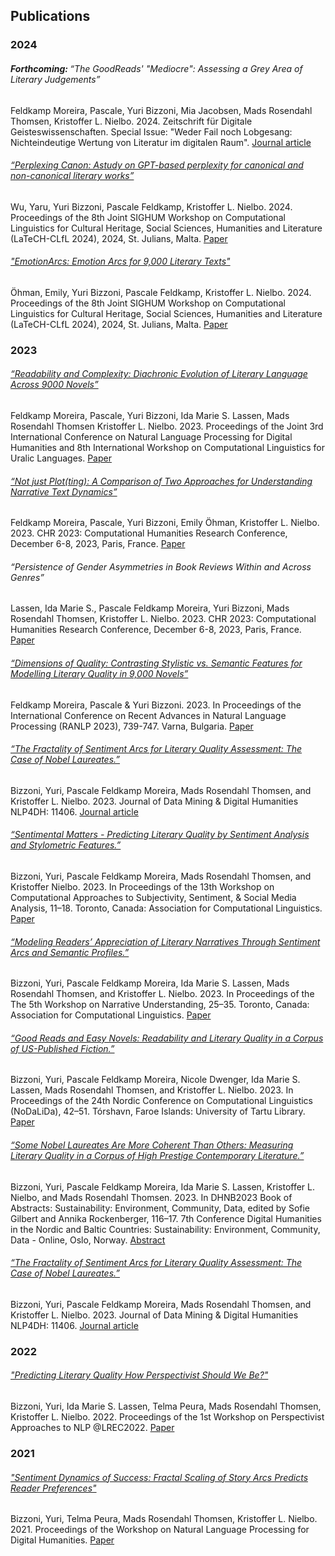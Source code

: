 ## Publications

  <!----- 2024 ------------------------------------------------------------------------------------>
  <div id="content_breaker">
      <h3>2024</h3>
  </div>
  <div class="row">
      <div class="col-md-10 mx-auto"><!-- Berenike paper -->
          <h6><strong>Forthcoming: </strong>“The GoodReads' "Mediocre": Assessing a Grey Area of Literary Judgements”</h6>
          <p class="description opacity-8">Feldkamp Moreira, Pascale, Yuri Bizzoni, Mia Jacobsen, Mads Rosendahl Thomsen, Kristoffer L. Nielbo. 2024. 
              Zeitschrift für Digitale Geisteswissenschaften. Special Issue: "Weder Fail noch Lobgesang: Nichteindeutige Wertung von Literatur im digitalen Raum". <a href="https://zfdg.de/cfp-sonderband-2023">Journal article</a></p>
      </div>
  </div>
  <div class="row">
      <div class="col-md-10 mx-auto"><!-- EACL24 -->
          <h6><a href="https://aclanthology.org/2024.latechclfl-1.16.pdf">“Perplexing Canon: Astudy on GPT-based perplexity for canonical and non-canonical literary works”</a></h6>
          <p class="description opacity-8">Wu, Yaru, Yuri Bizzoni, Pascale Feldkamp, Kristoffer L. Nielbo. 2024. 
              Proceedings of the 8th Joint SIGHUM Workshop on Computational Linguistics for Cultural Heritage, Social Sciences, Humanities and Literature (LaTeCH-CLfL 2024), 2024, St. Julians, Malta. <a href="https://aclanthology.org/2024.latechclfl-1.16.pdf">Paper</a></p>
      </div>
  </div>
  
  <div class="row">
      <div class="col-md-10 mx-auto"><!-- EACL24 -->
          <h6><a href="https://aclanthology.org/2024.latechclfl-1.7.pdf">"EmotionArcs: Emotion Arcs for 9,000 Literary Texts"</a></h6>
          <p class="description opacity-8">Öhman, Emily, Yuri Bizzoni, Pascale Feldkamp, Kristoffer L. Nielbo. 2024. 
              Proceedings of the 8th Joint SIGHUM Workshop on Computational Linguistics for Cultural Heritage, Social Sciences, Humanities and Literature (LaTeCH-CLfL 2024), 2024, St. Julians, Malta. <a href="https://aclanthology.org/2024.latechclfl-1.7.pdf">Paper</a></p>
      </div>
  </div>

  <!----- 2023 ------------------------------------------------------------------------------------>
  <div id="content_breaker">
      <h3>2023</h3>
  </div>

  <div class="row">
      <div class="col-md-10 mx-auto"><!-- NLP4DH2023 readability -->
          <h6><a href="https://aclanthology.org/2023.nlp4dh-1.27.pdf">“Readability and Complexity: Diachronic Evolution of Literary Language Across 9000 Novels”</a></h6>
          <p class="description opacity-8">Feldkamp Moreira, Pascale, Yuri Bizzoni, Ida Marie S. Lassen, Mads Rosendahl Thomsen Kristoffer L. Nielbo. 2023. 
              Proceedings of the Joint 3rd International Conference on Natural Language Processing for Digital Humanities and 8th International Workshop on Computational Linguistics for Uralic Languages. <a href="https://aclanthology.org/2023.nlp4dh-1.27.pdf">Paper</a></p>
      </div>
  </div>
  
  <div class="row">
      <div class="col-md-10 mx-auto"><!-- CHR2023 -->
          <h6><a href="https://ceur-ws.org/Vol-3558/paper1603.pdf">“Not just Plot(ting): A Comparison of Two Approaches for Understanding Narrative Text Dynamics”</a></h6>
          <p class="description opacity-8">Feldkamp Moreira, Pascale, Yuri Bizzoni, Emily Öhman, Kristoffer L. Nielbo. 2023. 
              CHR 2023: Computational Humanities Research Conference, December 6-8, 2023, Paris, France. <a href="https://ceur-ws.org/Vol-3558/paper1603.pdf">Paper</a></p>
      </div>
  </div>
  
  <div class="row">
      <div class="col-md-10 mx-auto"><!-- CHR2023 GENDER -->
          <h6>“Persistence of Gender Asymmetries in Book Reviews Within and Across Genres”</h6>
          <p class="description opacity-8">Lassen, Ida Marie S., Pascale Feldkamp Moreira, Yuri Bizzoni, Mads Rosendahl Thomsen, Kristoffer L. Nielbo. 2023. 
              CHR 2023: Computational Humanities Research Conference, December 6-8, 2023, Paris, France. <a href="https://2023.computational-humanities-research.org">Paper</a></p>
      </div>
  </div>
  
  <div class="row">
      <div class="col-md-10 mx-auto"><!-- RANLP -->
          <h6><a href="https://acl-bg.org/proceedings/2023/RANLP%202023/RANLP%202023%20Proceedings.pdf">“Dimensions of Quality: Contrasting Stylistic vs. Semantic Features for Modelling Literary Quality in 9,000 Novels”</a></h6>
          <p class="description opacity-8">Feldkamp Moreira, Pascale & Yuri Bizzoni. 2023. 
              In Proceedings of the International Conference on Recent Advances in Natural Language Processing (RANLP 2023), 739-747. Varna, Bulgaria. <a href="https://acl-bg.org/proceedings/2023/RANLP%202023/RANLP%202023%20Proceedings.pdf">Paper</a></p>
      </div>
  </div>
  
  <div class="row">
      <div class="col-md-10 mx-auto"><!-- JDMDH2023 -->
          <h6><a href="https://doi.org/10.46298/jdmdh.11406">“The Fractality of Sentiment Arcs for Literary Quality Assessment: The Case of Nobel Laureates.”</a></h6>
          <p class="description opacity-8">Bizzoni, Yuri, Pascale Feldkamp Moreira, Mads Rosendahl Thomsen, and Kristoffer L. Nielbo. 2023. Journal of Data Mining & Digital Humanities NLP4DH: 11406. <a href="https://doi.org/10.46298/jdmdh.11406">Journal article</a> </p>
      </div>
  </div>
  
  <div class="row">
      <div class="col-md-10 mx-auto"><!-- WASSA -->
          <h6><a href="https://aclanthology.org/2023.wassa-1.2">“Sentimental Matters - Predicting Literary Quality by Sentiment Analysis and Stylometric Features.”</a></h6>
          <p class="description opacity-8">Bizzoni, Yuri, Pascale Feldkamp Moreira, Mads Rosendahl Thomsen, and Kristoffer Nielbo. 2023. In Proceedings of the 13th Workshop on Computational Approaches to Subjectivity, Sentiment, & Social Media Analysis, 11–18. Toronto, Canada: Association for Computational Linguistics. <a href="https://aclanthology.org/2023.wassa-1.2">Paper</a> </p>
      </div>
  </div>
  
  <div class="row">
      <div class="col-md-10 mx-auto"><!-- NWU -->
          <h6><a href="https://doi.org/10.18653/v1/2023.wnu-1.5">“Modeling Readers’ Appreciation of Literary Narratives Through Sentiment Arcs and Semantic Profiles.”</a></h6>
          <p class="description opacity-8">Bizzoni, Yuri, Pascale Feldkamp Moreira, Ida Marie S. Lassen, Mads Rosendahl Thomsen, and Kristoffer L. Nielbo. 2023. 
              In Proceedings of the The 5th Workshop on Narrative Understanding, 25–35. Toronto, Canada: Association for Computational Linguistics. <a href="https://doi.org/10.18653/v1/2023.wnu-1.5">Paper</a> </p>
      </div>
  </div>
  
  <div class="row">
      <div class="col-md-10 mx-auto"><!-- Good Reads Easy Novels -->
          <h6><a href="https://aclanthology.org/2023.nodalida-1.5">“Good Reads and Easy Novels: Readability and Literary Quality in a Corpus of US-Published Fiction.”</a></h6>
          <p class="description opacity-8">Bizzoni, Yuri, Pascale Feldkamp Moreira, Nicole Dwenger, Ida Marie S. Lassen, Mads Rosendahl Thomsen, and Kristoffer L. Nielbo. 2023. In Proceedings of the 24th Nordic Conference on Computational Linguistics (NoDaLiDa), 42–51. Tórshavn, Faroe Islands: University of Tartu Library. <a href="https://aclanthology.org/2023.nodalida-1.5">Paper</a> </p>
      </div>
  </div>
  
  <div class="row">
      <div class="col-md-10 mx-auto"><!-- GoodReads and Nobels -->
          <h6 class="info-title text-primary"><a href="https://zenodo.org/record/7670464">“Some Nobel Laureates Are More Coherent Than Others: Measuring Literary Quality in a Corpus of High Prestige Contemporary Literature.”</a></h6>
          <p class="description opacity-8">Bizzoni, Yuri, Pascale Feldkamp Moreira, Ida Marie S. Lassen, Kristoffer L. Nielbo, and Mads Rosendahl Thomsen. 2023. In DHNB2023 Book of Abstracts: Sustainability: Environment, Community, Data, edited by Sofie Gilbert and Annika Rockenberger, 116–17. 7th Conference Digital Humanities in the Nordic and Baltic Countries: Sustainability: Environment, Community, Data - Online, Oslo, Norway. <a href="https://zenodo.org/record/7670464">Abstract</a> </p>
      </div>
  </div>
  <div>
      <div class="col-md-10 mx-auto"><!-- JDMDH2023 -->
          <h6><a href="https://doi.org/10.46298/jdmdh.11406">“The Fractality of Sentiment Arcs for Literary Quality Assessment: The Case of Nobel Laureates.”</a></h6>
          <p class="description opacity-8">Bizzoni, Yuri, Pascale Feldkamp Moreira, Mads Rosendahl Thomsen, and Kristoffer L. Nielbo. 2023. Journal of Data Mining & Digital Humanities NLP4DH: 11406. <a href="https://doi.org/10.46298/jdmdh.11406">Journal article</a> </p>
      </div>
  </div>

  <div id="content_breaker">
      <h3>2022</h3>
  </div>
  
  <div class="row">
      <div class="col-md-10 mx-auto"><!-- Perspectivist -->
              <h6><a href="https://aclanthology.org/2022.nlperspectives-1.3.pdf">"Predicting Literary Quality How Perspectivist Should We Be?"</a></h6>
          <p class="description opacity-8">Bizzoni, Yuri, Ida Marie S. Lassen, Telma Peura, Mads Rosendahl Thomsen, Kristoffer L. Nielbo. 2022. 
              Proceedings of the 1st Workshop on Perspectivist Approaches to NLP @LREC2022. <a href="https://aclanthology.org/2022.nlperspectives-1.3.pdf">Paper</a></p>
      </div>
  </div>
  
  <!----- 2021 -------------------------------------------------------------------------------------->
  <div id="content_breaker">
      <h3>2021</h3>
  </div>
  
  <div class="row">
      <div class="col-md-10 mx-auto"><!-- First fabula paper -->
          <h6><a href="https://aclanthology.org/2021.nlp4dh-1.1.pdf">"Sentiment Dynamics of Success: Fractal Scaling of Story Arcs Predicts Reader Preferences"</a></h6>
          <p class="description opacity-8">Bizzoni, Yuri, Telma Peura, Mads Rosendahl Thomsen, Kristoffer L. Nielbo. 2021. 
              Proceedings of the Workshop on Natural Language Processing for Digital Humanities. <a href="https://aclanthology.org/2021.nlp4dh-1.1.pdf">Paper</a></p>
      </div>
  </div>
